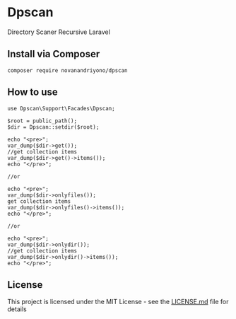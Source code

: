 # Dpscan
Directory Scaner Recursive Laravel

## Install via Composer

```
composer require novanandriyono/dpscan
```

## How to use

```
use Dpscan\Support\Facades\Dpscan;

$root = public_path();
$dir = Dpscan::setdir($root);

echo "<pre>";
var_dump($dir->get());
//get collection items
var_dump($dir->get()->items());
echo "</pre>";

//or

echo "<pre>";
var_dump($dir->onlyfiles());
get collection items
var_dump($dir->onlyfiles()->items());
echo "</pre>";

//or

echo "<pre>";
var_dump($dir->onlydir());
//get collection items
var_dump($dir->onlydir()->items());
echo "</pre>";

```
## License

This project is licensed under the MIT License - see the [LICENSE.md](LICENSE.md) file for details